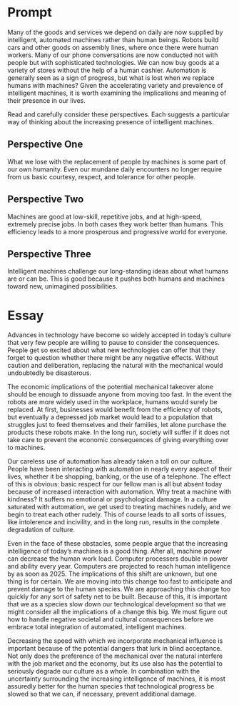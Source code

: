 # Prompt
Many of the goods and services we depend on daily are now supplied by intelligent, automated machines rather than human beings. Robots build cars and other goods on assembly lines, where once there were human workers. Many of our phone conversations are now conducted not with people but with sophisticated technologies. We can now buy goods at a variety of stores without the help of a human cashier. Automation is generally seen as a sign of progress, but what is lost when we replace humans with machines? Given the accelerating variety and prevalence of intelligent machines, it is worth examining the implications and meaning of their presence in our lives.

Read and carefully consider these perspectives. Each suggests a particular way of thinking about the increasing presence of intelligent machines. 

## Perspective One	
What we lose with the replacement of people by machines is some part of our own humanity. Even our mundane daily encounters no longer require from us basic courtesy, respect, and tolerance for other people. 

## Perspective Two	
Machines are good at low-skill, repetitive jobs, and at high-speed, extremely precise jobs. In both cases they work better than humans. This efficiency leads to a more prosperous and progressive world for everyone.

## Perspective Three
Intelligent machines challenge our long-standing ideas about what humans are or can be. This is good because it pushes both humans and machines toward new, unimagined possibilities.

# Essay 
Advances in technology have become so widely accepted in today’s culture that very few people are willing to pause to consider the consequences. People get so excited about what new technologies can offer that they forget to question whether there might be any negative effects. Without caution and deliberation, replacing the natural with the mechanical would undoubtedly be disasterous.

The economic implications of the potential mechanical takeover alone should be enough to dissuade anyone from moving too fast. In the event the robots are more widely used in the workplace, humans would surely be replaced. At first, businesses would benefit from the efficiency of robots, but eventually a depressed job market would lead to a population that struggles just to feed themselves and their families, let alone purchase the products these robots make. In the long run, society will suffer if it does not take care to prevent the economic consequences of giving everything over to machines.

Our careless use of automation has already taken a toll on our culture. People have been interacting with automation in nearly every aspect of their lives, whether it be shopping, banking, or the use of a telephone. The effect of this is obvious: basic respect for our fellow man is all but absent today because of increased interaction with automation. Why treat a machine with kindness? It suffers no emotional or psychological damage. In a culture saturated with automation, we get used to treating machines rudely, and we begin to treat each other rudely. This of course leads to all sorts of issues, like intolerence and incivility, and in the long run, results in the complete degradation of culture.

Even in the face of these obstacles, some people argue that the increasing intelligence of today’s machines is a good thing. After all, machine power can decrease the human work load. Computer processers double in power and ability every year. Computers are projected to reach human intelligence by as soon as 2025. The implications of this shift are unknown, but one thing is for certain. We are moving into this change too fast to anticipate and prevent damage to the human species. We are approaching this change too quickly for any sort of safety net to be built. Because of this, it is important that we as a species slow down our technological development so that we might consider all the implications of a change this big. We must figure out how to handle negative societal and cultural consequences before we embrace total integration of automated, intelligent machines.

Decreasing the speed with which we incorporate mechanical influence is important because of the potential dangers that lurk in blind acceptance. Not only does the preference of the mechanical over the natural interfere with the job market and the economy, but its use also has the potential to seriously degrade our culture as a whole. In combination with the uncertainty surrounding the increasing intelligence of machines, it is most assuredly better for the human species that technological progress be slowed so that we can, if necessary, prevent additional damage.